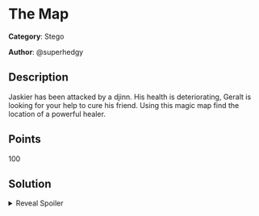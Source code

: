 # The Map 
**Category**: Stego

**Author**: @superhedgy

## Description

Jaskier has been attacked by a djinn. His health is deteriorating, Geralt is looking for your help to cure his friend. Using this magic map find the location of a powerful healer.


## Points
100

## Solution
<details>
 <summary>Reveal Spoiler</summary>


`CCSC{I_just_want_some_damn_peace!!!}`

</details>

